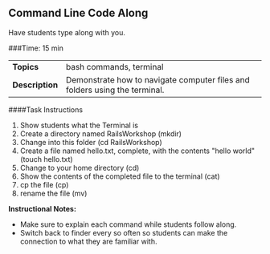 ## Command Line Code Along
Have students type along with you.

###Time: 15 min

| | |
| ------------- |:-------------|
| __Topics__ | bash commands, terminal| 
| __Description__| Demonstrate how to navigate computer files and folders  using the terminal.|    
 


####Task Instructions 
1. Show students what the Terminal is
2. Create a directory named RailsWorkshop (mkdir)
3. Change into this folder (cd RailsWorkshop)
4. Create a file named hello.txt, complete, with the contents "hello world" (touch hello.txt)
5. Change to your home directory (cd)
6. Show the contents of the completed file to the terminal (cat)
7. cp the file (cp)
8. rename the file (mv)


**Instructional Notes:**

-	Make sure to explain each command while students follow along.
-	Switch back to finder every so often so students can make the connection to what they are familiar with.
